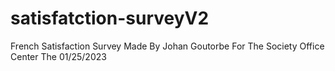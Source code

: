 ﻿# satisfatction-surveyV2

French Satisfaction Survey Made By Johan Goutorbe For The Society Office Center The 01/25/2023
